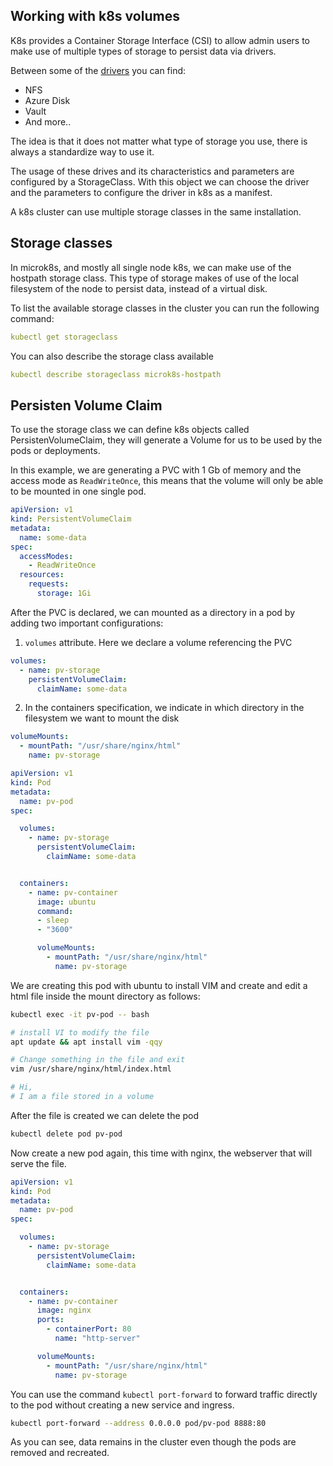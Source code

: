 ## Working with k8s volumes

K8s provides a Container Storage Interface (CSI) to allow admin users to make use of multiple types of storage to persist data via drivers.

Between some of the [drivers](https://kubernetes-csi.github.io/docs/drivers.html) you can find:

- NFS
- Azure Disk
- Vault
- And more..

The idea is that it does not matter what type of storage you use, there is always a standardize way to use it.

The usage of these drives and its characteristics and parameters are configured by a StorageClass. With this object we can choose the driver and the parameters to configure the driver in k8s as a manifest.

A k8s cluster can use multiple storage classes in the same installation.

## Storage classes

In microk8s, and mostly all single node k8s, we can make use of the hostpath storage class. This type of storage makes of use of the local filesystem of the node to persist data, instead of a virtual disk.

To list the available storage classes in the cluster you can run the following command:

```yaml
kubectl get storageclass
```

You can also describe the storage class available

```yaml
kubectl describe storageclass microk8s-hostpath
```


## Persisten Volume Claim

To use the storage class we can define k8s objects called PersistenVolumeClaim, they will generate a Volume for us to be used by the pods or deployments.

In this example, we are generating a PVC with 1 Gb of memory and the access mode as `ReadWriteOnce`, this means that the volume will only be able to be mounted in one single pod.

```yaml
apiVersion: v1
kind: PersistentVolumeClaim
metadata:
  name: some-data
spec:
  accessModes:
    - ReadWriteOnce
  resources:
    requests:
      storage: 1Gi
```

After the PVC is declared, we can mounted as a directory in a pod by adding two important configurations:

1. `volumes` attribute. Here we declare a volume referencing the PVC

```yaml
volumes:
  - name: pv-storage
    persistentVolumeClaim:
      claimName: some-data
```

2. In the containers specification, we indicate in which directory in the filesystem we want to mount the disk

```yaml
volumeMounts:
  - mountPath: "/usr/share/nginx/html"
    name: pv-storage
```


```yaml
apiVersion: v1
kind: Pod
metadata:
  name: pv-pod
spec:

  volumes:
    - name: pv-storage
      persistentVolumeClaim:
        claimName: some-data


  containers:
    - name: pv-container
      image: ubuntu
      command:
      - sleep
      - "3600"

      volumeMounts:
        - mountPath: "/usr/share/nginx/html"
          name: pv-storage
```

We are creating this pod with ubuntu to install VIM and create and edit a html file inside the mount directory as follows:

```bash
kubectl exec -it pv-pod -- bash

# install VI to modify the file
apt update && apt install vim -qqy

# Change something in the file and exit
vim /usr/share/nginx/html/index.html

# Hi,
# I am a file stored in a volume
```

After the file is created we can delete the pod

```bash
kubectl delete pod pv-pod
```

Now create a new pod again, this time with nginx, the webserver that will serve the file.

```yaml
apiVersion: v1
kind: Pod
metadata:
  name: pv-pod
spec:

  volumes:
    - name: pv-storage
      persistentVolumeClaim:
        claimName: some-data


  containers:
    - name: pv-container
      image: nginx
      ports:
        - containerPort: 80
          name: "http-server"

      volumeMounts:
        - mountPath: "/usr/share/nginx/html"
          name: pv-storage
```

You can use the command `kubectl port-forward` to forward traffic directly to the pod without creating a new service and ingress.

```bash
kubectl port-forward --address 0.0.0.0 pod/pv-pod 8888:80
```

As you can see, data remains in the cluster even though the pods are removed and recreated.